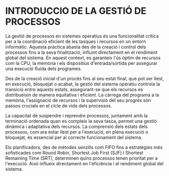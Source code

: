 # INTRODUCCIO DE LA GESTIÓ DE PROCESSOS
La gestió de processos en sistemes operatius és una funcionalitat crítica per a la coordinació eficient de les tasques i recursos en un entorn informàtic. Aquesta pràctica abasta des de la creació i control dels processos fins a la seva finalització, influint directament en el rendiment global del sistema. En aquest context, es garanteix l'ús òptim de recursos com la CPU, la memòria i els dispositius d'entrada/sortida per assegurar una execució fluida dels programes.

Des de la creació inicial d'un procés fins al seu estat final, que pot ser llest, en execució, bloquejat o acabat, la gestió del sistema operatiu controla la transició entre aquests estats, assegurant-se que els recursos es distribueixin de manera equitativa i eficient. La càrrega del programa a la memòria, l'assignació de recursos i la supervisió del seu progrés són passos crucials en el cicle de vida dels processos.

La capacitat de suspendre i reprendre processos, juntament amb la terminació ordenada quan es compleix la seva tasca, permet una gestió dinàmica i adaptativa dels recursos. La comprensió dels estats dels processos, com ara estar llest per a l'execució, en plena execució o bloquejat, és essencial per al correcte funcionament del sistema.

Els planificadors, des de mètodes senzills com FIFO fins a estratègies més sofisticades com Round Robin, Shortest Job First (SJF) i Shortest Remaining Time (SRT), determinen quins processos tenen prioritat per a l'execució. Això influeix directament en l'eficiència i el rendiment global del sistema.